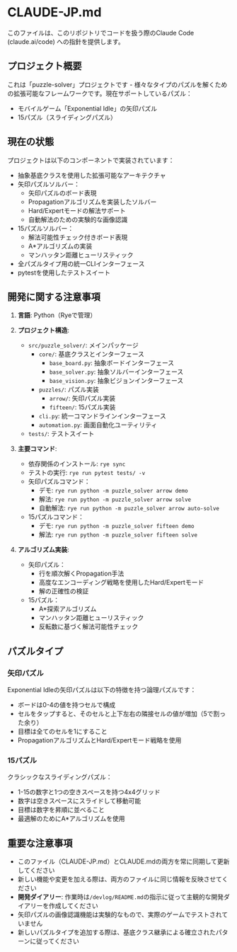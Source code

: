 # CLAUDE-JP.md

このファイルは、このリポジトリでコードを扱う際のClaude Code (claude.ai/code) への指針を提供します。

## プロジェクト概要

これは「puzzle-solver」プロジェクトです - 様々なタイプのパズルを解くための拡張可能なフレームワークです。現在サポートしているパズル：
- モバイルゲーム「Exponential Idle」の矢印パズル
- 15パズル（スライディングパズル）

## 現在の状態

プロジェクトは以下のコンポーネントで実装されています：
- 抽象基底クラスを使用した拡張可能なアーキテクチャ
- 矢印パズルソルバー：
  - 矢印パズルのボード表現
  - Propagationアルゴリズムを実装したソルバー
  - Hard/Expertモードの解法サポート
  - 自動解法のための実験的な画像認識
- 15パズルソルバー：
  - 解法可能性チェック付きボード表現
  - A*アルゴリズムの実装
  - マンハッタン距離ヒューリスティック
- 全パズルタイプ用の統一CLIインターフェース
- pytestを使用したテストスイート

## 開発に関する注意事項

1. **言語**: Python（Ryeで管理）

2. **プロジェクト構造**:
   - `src/puzzle_solver/`: メインパッケージ
     - `core/`: 基底クラスとインターフェース
       - `base_board.py`: 抽象ボードインターフェース
       - `base_solver.py`: 抽象ソルバーインターフェース
       - `base_vision.py`: 抽象ビジョンインターフェース
     - `puzzles/`: パズル実装
       - `arrow/`: 矢印パズル実装
       - `fifteen/`: 15パズル実装
     - `cli.py`: 統一コマンドラインインターフェース
     - `automation.py`: 画面自動化ユーティリティ
   - `tests/`: テストスイート

3. **主要コマンド**:
   - 依存関係のインストール: `rye sync`
   - テストの実行: `rye run pytest tests/ -v`
   - 矢印パズルコマンド：
     - デモ: `rye run python -m puzzle_solver arrow demo`
     - 解法: `rye run python -m puzzle_solver arrow solve`
     - 自動解法: `rye run python -m puzzle_solver arrow auto-solve`
   - 15パズルコマンド：
     - デモ: `rye run python -m puzzle_solver fifteen demo`
     - 解法: `rye run python -m puzzle_solver fifteen solve`

4. **アルゴリズム実装**:
   - 矢印パズル：
     - 行を順次解くPropagation手法
     - 高度なエンコーディング戦略を使用したHard/Expertモード
     - 解の正確性の検証
   - 15パズル：
     - A*探索アルゴリズム
     - マンハッタン距離ヒューリスティック
     - 反転数に基づく解法可能性チェック

## パズルタイプ

### 矢印パズル
Exponential Idleの矢印パズルは以下の特徴を持つ論理パズルです：
- ボードは0-4の値を持つセルで構成
- セルをタップすると、そのセルと上下左右の隣接セルの値が増加（5で割った余り）
- 目標は全てのセルを1にすること
- PropagationアルゴリズムとHard/Expertモード戦略を使用

### 15パズル
クラシックなスライディングパズル：
- 1-15の数字と1つの空きスペースを持つ4x4グリッド
- 数字は空きスペースにスライドして移動可能
- 目標は数字を昇順に並べること
- 最適解のためにA*アルゴリズムを使用

## 重要な注意事項

- このファイル（CLAUDE-JP.md）とCLAUDE.mdの両方を常に同期して更新してください
- 新しい機能や変更を加える際は、両方のファイルに同じ情報を反映させてください
- **開発ダイアリー**: 作業時は`/devlog/README.md`の指示に従って主観的な開発ダイアリーを作成してください
- 矢印パズルの画像認識機能は実験的なもので、実際のゲームでテストされていません
- 新しいパズルタイプを追加する際は、基底クラス継承による確立されたパターンに従ってください
